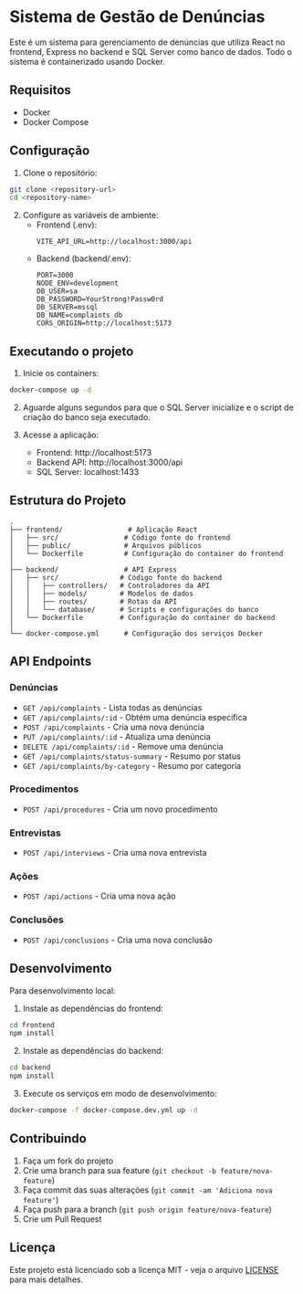 # Sistema de Gestão de Denúncias

Este é um sistema para gerenciamento de denúncias que utiliza React no frontend, Express no backend e SQL Server como banco de dados. Todo o sistema é containerizado usando Docker.

## Requisitos

- Docker
- Docker Compose

## Configuração

1. Clone o repositório:
```bash
git clone <repository-url>
cd <repository-name>
```

2. Configure as variáveis de ambiente:
   - Frontend (.env):
     ```
     VITE_API_URL=http://localhost:3000/api
     ```
   - Backend (backend/.env):
     ```
     PORT=3000
     NODE_ENV=development
     DB_USER=sa
     DB_PASSWORD=YourStrong!Passw0rd
     DB_SERVER=mssql
     DB_NAME=complaints_db
     CORS_ORIGIN=http://localhost:5173
     ```

## Executando o projeto

1. Inicie os containers:
```bash
docker-compose up -d
```

2. Aguarde alguns segundos para que o SQL Server inicialize e o script de criação do banco seja executado.

3. Acesse a aplicação:
   - Frontend: http://localhost:5173
   - Backend API: http://localhost:3000/api
   - SQL Server: localhost:1433

## Estrutura do Projeto

```
.
├── frontend/                # Aplicação React
│   ├── src/                # Código fonte do frontend
│   ├── public/             # Arquivos públicos
│   └── Dockerfile          # Configuração do container do frontend
│
├── backend/                # API Express
│   ├── src/               # Código fonte do backend
│   │   ├── controllers/   # Controladores da API
│   │   ├── models/        # Modelos de dados
│   │   ├── routes/        # Rotas da API
│   │   └── database/      # Scripts e configurações do banco
│   └── Dockerfile         # Configuração do container do backend
│
└── docker-compose.yml      # Configuração dos serviços Docker
```

## API Endpoints

### Denúncias
- `GET /api/complaints` - Lista todas as denúncias
- `GET /api/complaints/:id` - Obtém uma denúncia específica
- `POST /api/complaints` - Cria uma nova denúncia
- `PUT /api/complaints/:id` - Atualiza uma denúncia
- `DELETE /api/complaints/:id` - Remove uma denúncia
- `GET /api/complaints/status-summary` - Resumo por status
- `GET /api/complaints/by-category` - Resumo por categoria

### Procedimentos
- `POST /api/procedures` - Cria um novo procedimento

### Entrevistas
- `POST /api/interviews` - Cria uma nova entrevista

### Ações
- `POST /api/actions` - Cria uma nova ação

### Conclusões
- `POST /api/conclusions` - Cria uma nova conclusão

## Desenvolvimento

Para desenvolvimento local:

1. Instale as dependências do frontend:
```bash
cd frontend
npm install
```

2. Instale as dependências do backend:
```bash
cd backend
npm install
```

3. Execute os serviços em modo de desenvolvimento:
```bash
docker-compose -f docker-compose.dev.yml up -d
```

## Contribuindo

1. Faça um fork do projeto
2. Crie uma branch para sua feature (`git checkout -b feature/nova-feature`)
3. Faça commit das suas alterações (`git commit -am 'Adiciona nova feature'`)
4. Faça push para a branch (`git push origin feature/nova-feature`)
5. Crie um Pull Request

## Licença

Este projeto está licenciado sob a licença MIT - veja o arquivo [LICENSE](LICENSE) para mais detalhes.
